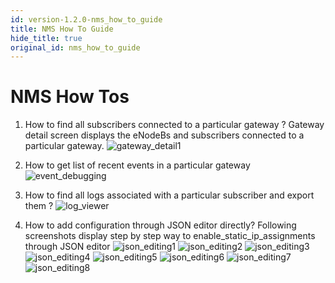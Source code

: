 ```yaml
---
id: version-1.2.0-nms_how_to_guide
title: NMS How To Guide
hide_title: true
original_id: nms_how_to_guide
---
```

# NMS How Tos

1. How to find all subscribers connected to a particular gateway ?
Gateway detail screen displays the eNodeBs and subscribers connected to a particular gateway.
![gateway_detail1](assets/nms/userguide/gateway_detail1.png)

2. How to get list of recent events in a particular gateway
![event_debugging](assets/nms/userguide/event_debugging.png)

3. How to find all logs associated with a particular subscriber and export them ?
![log_viewer](assets/nms/userguide/log_viewer_out.gif)

4. How to add configuration through JSON editor directly?
Following screenshots display step by step way to enable_static_ip_assignments through
JSON editor
![json_editing1](assets/nms/userguide/json_editing1.png)
![json_editing2](assets/nms/userguide/json_editing2.png)
![json_editing3](assets/nms/userguide/json_editing3.png)
![json_editing4](assets/nms/userguide/json_editing4.png)
![json_editing5](assets/nms/userguide/json_editing5.png)
![json_editing6](assets/nms/userguide/json_editing6.png)
![json_editing7](assets/nms/userguide/json_editing7.png)
![json_editing8](assets/nms/userguide/json_editing8.png)
